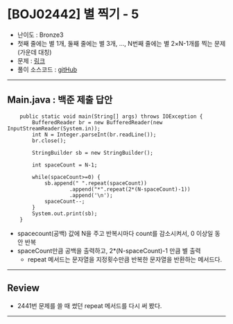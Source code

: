 # \[BOJ02442] 별 찍기 - 5

- 난이도 : Bronze3
- 첫째 줄에는 별 1개, 둘째 줄에는 별 3개, ..., N번째 줄에는 별 2×N-1개를 찍는 문제(가운데 대칭)
- 문제 : <a href="https://www.acmicpc.net/problem/2442" target="_blank">링크</a>
- 풀이 소스코드 :  <a href="src/Main.java" target="_blank">gitHub</a>

---  

## Main.java : 백준 제출 답안
```
    public static void main(String[] args) throws IOException {
        BufferedReader br = new BufferedReader(new InputStreamReader(System.in));
        int N = Integer.parseInt(br.readLine());
        br.close();

        StringBuilder sb = new StringBuilder();

        int spaceCount = N-1;

        while(spaceCount>=0) {
            sb.append(" ".repeat(spaceCount))
                    .append("*".repeat(2*(N-spaceCount)-1))
                    .append('\n');
            spaceCount--;
        }
        System.out.print(sb);
    }
```
- spacecount(공백) 값에 N을 주고 반복시마다 count를 감소시켜서, 0 이상일 동안 반복
- spaceCount만큼 공백을 출력하고, 2*(N-spaceCount)-1 만큼 별 출력
    - repeat 메서드는 문자열을 지정횟수만큼 반복한 문자열을 반환하는 메서드다.

---

## Review
- 2441번 문제를 쓸 때 썼던 repeat 메서드를 다시 써 봤다.

---